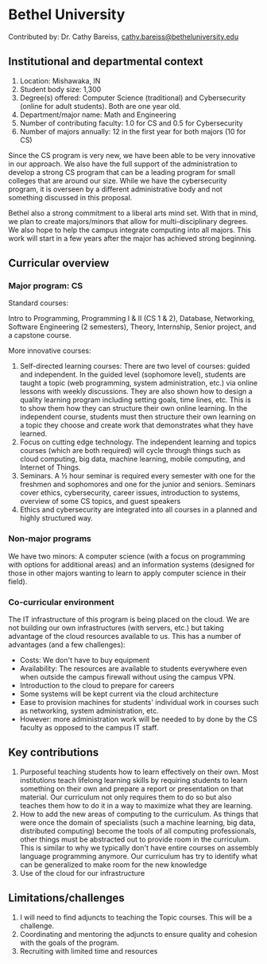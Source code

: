 # Bethel University

Contributed by: Dr. Cathy Bareiss, cathy.bareiss@betheluniversity.edu

## Institutional and departmental context

1. Location: Mishawaka, IN
2. Student body size: 1,300
3. Degree(s) offered: Computer Science (traditional) and Cybersecurity (online for adult students).  Both are one year old.
4. Department/major name: Math and Engineering
5. Number of contributing faculty: 1.0 for CS and 0.5 for Cybersecurity
6. Number of majors annually: 12 in the first year for both majors (10 for CS)

Since the CS program is very new, we have been able to be very innovative in our approach.  We also have the full support of the administration to develop a strong CS program that can be a leading program for small colleges that are around our size.  While we have the cybersecurity program, it is overseen by a different administrative body and not something discussed in this proposal.

Bethel also a strong commitment to a liberal arts mind set.  With that in mind, we plan to create majors/minors that allow for multi-disciplinary degrees.  We also hope to help the campus integrate computing into all majors.  This work will start in a few years after the major has achieved strong beginning.

## Curricular overview

### Major program: CS

Standard courses:

Intro to Programming, Programming I &amp; II (CS 1 &amp; 2), Database, Networking,  Software Engineering (2 semesters), Theory, Internship, Senior project, and a capstone course.

More innovative courses:

1. Self-directed learning courses: There are two level of courses: guided and independent.  In the guided level (sophomore level), students are taught a topic (web programming, system administration, etc.) via online lessons with weekly discussions.  They are also shown how to design a quality learning program  including setting goals, time lines, etc.  This is to show them how they can structure their own online learning.  In the independent course, students must then structure their own learning on a topic they choose and create work that demonstrates what they have learned.
2. Focus on cutting edge technology.  The independent learning and topics courses (which are both required) will cycle through things such as cloud computing, big data, machine learning, mobile computing, and Internet of Things.
3. Seminars.  A ½ hour seminar is required every semester with one for the freshmen and sophomores and one for the junior and seniors. Seminars cover ethics, cybersecurity, career issues, introduction to systems, overview of some CS topics, and guest speakers
4. Ethics and cybersecurity are integrated into all courses in a planned and highly structured way.

### Non-major programs

We have two minors: A computer science (with a focus on programming with options for additional areas) and an information systems (designed for those in other majors wanting to learn to apply computer science in their field).

### Co-curricular environment

The IT infrastructure of this program is being placed on the cloud.  We are not building our own infrastructures (with servers, etc.) but taking advantage of the cloud resources available to us.  This has a number of advantages (and a few challenges):

- Costs: We don&#39;t have to buy equipment
- Availability: The resources are available to students everywhere even when outside the campus firewall without using the campus VPN.
- Introduction to the cloud to prepare for careers
- Some systems will be kept current via the cloud architecture
- Ease to provision machines for students&#39; individual work in courses such as networking, system administration, etc.
- However: more administration work will be needed to by done by the CS faculty as opposed to the campus IT staff.

## Key contributions

1. Purposeful teaching students how to learn effectively on their own.  Most institutions teach lifelong learning skills by requiring students to learn something on their own and prepare a report or presentation on that material.  Our curriculum not only requires them to do so but also teaches them how to do it in a way to maximize what they are learning.
2. How to add the new areas of computing to the curriculum.  As things that were once the domain of specialists (such a machine learning, big data, distributed computing) become the tools of all computing professionals, other things must be abstracted out to provide room in the curriculum.  This is similar to why we typically don&#39;t have entire courses on assembly language programming anymore.  Our curriculum has try to identify what can be generalized to make room for the new knowledge
3. Use of the cloud for our infrastructure

## Limitations/challenges

1. I will need to find adjuncts to teaching the Topic courses.  This will be a challenge.
2. Coordinating and mentoring the adjuncts to ensure quality and cohesion with the goals of the program.
3. Recruiting with limited time and resources

